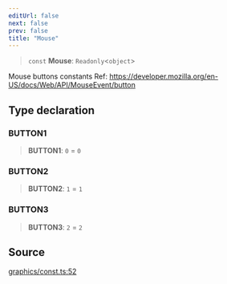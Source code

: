 ```yaml
---
editUrl: false
next: false
prev: false
title: "Mouse"
---
```


> `const` **Mouse**: `Readonly`\<`object`\>

Mouse buttons constants
Ref: https://developer.mozilla.org/en-US/docs/Web/API/MouseEvent/button

## Type declaration

### BUTTON1

> **BUTTON1**: `0` = `0`

### BUTTON2

> **BUTTON2**: `1` = `1`

### BUTTON3

> **BUTTON3**: `2` = `2`

## Source

[graphics/const.ts:52](https://github.com/dgmjs/dgmjs/blob/c296d113d513e412f08f9016159ca40d11e704cd/packages/core/src/graphics/const.ts#L52)
